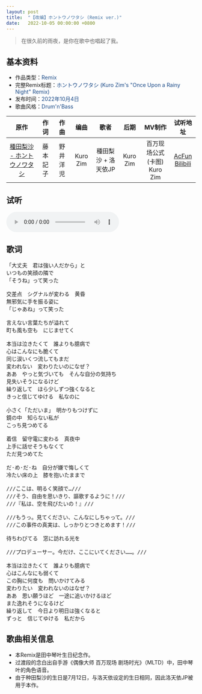 ```yaml
---
layout: post
title:  "【改编】ホントウノワタシ (Remix ver.)"
date:	2022-10-05 00:00:00 +0800
---
```


> 在很久前的雨夜，是你在歌中也唱起了我。

## 基本资料

* 作品类型：<font color="#194987">Remix</font>
* 完整Remix标题：<font color="#194987">ホントウノワタシ (Kuro Zim's "Once Upon a Rainy Night" Remix)</font>
* 发布时间：<font color="#194987">2022年10月4日</font>
* 歌曲风格：<font color="#194987">Drum'n'Bass</font>

| 原作 | 作词 | 作曲 | 编曲 | 歌者 | 后期 | MV制作 | 试听地址 |
| :--: | :--: | :--: | :--: | :--: | :--: | :--: | :--: | 
| [種田梨沙 - ホントウノワタシ](https://y.qq.com/n/ryqq/songDetail/0033oCjs1i2oL4)  | 藤本記子 | 野井洋児 | Kuro Zim | 種田梨沙 + 洛天依JP | Kuro Zim | 百万现场公式(卡图)<br>Kuro Zim | [AcFun](https://www.acfun.cn/v/ac39037364)<br>[Bilibili](https://www.bilibili.com/video/BV1t84y1W71X/) |

## 试听

<audio controls>
	<source src="/assets/audio/kotohas2rmx.mp3" type="audio/mp3">
</audio>

## 歌词

<pre>
「大丈夫　君は強い人だから」と
いつもの笑顔の隣で
「そうね」って笑った

交差点　シグナルが変わる　黄昏
無邪気に手を振る姿に
「じゃあね」って笑った

言えない言葉たちが溢れて
町も風も空も　にじませてく

本当は泣きたくて　誰よりも臆病で
心はこんなにも脆くて
同じ涙いくつ流してもまだ
変われない　変わりたいのになぜ？
ああ　やっと気づいても　そんな自分の気持ち
見失いそうになるけど
繰り返して　ほら少しずつ強くなると
きっと信じてゆける　私なのに

小さく「ただいま」　明かりもつけずに
鏡の中　知らない私が
こっち見つめてる

着信　留守電に変わる　真夜中
上手に話せそうもなくて
ただ見つめてた

だ·め·だ·ね　自分が嫌で悔しくて
冷たい床の上　膝を抱いたままで

///ここは、明るく笑顔で…///
///そう、自由を思いきり、謳歌するように！///
///『私は、空を飛びたいの！』///

///もうっ。見てください、こんなにしちゃって。///
///この事件の真実は、しっかりとつきとめます！///

待ちわびてる　窓に訪れる光を

///プロデューサー。今だけ、ここにいてください……。///

本当は泣きたくて　誰よりも臆病で
心はこんなにも弱くて
この胸に何度も　問いかけてみる
変わりたい　変われないのはなぜ？
ああ　思い願うほど　一途に追いかけるほど
また逸れそうになるけど
繰り返して　今日より明日は強くなると
ずっと　信じてゆける　私だから
</pre>

## 歌曲相关信息

* 本Remix是田中琴叶生日纪念作。
* 过渡段的念白出自手游《偶像大师 百万现场 剧场时光》（MLTD）中，田中琴叶的角色语音。
* 由于种田梨沙的生日是7月12日，与洛天依设定的生日相同，因此洛天依JP被用于本作。
